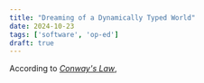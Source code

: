 ```yaml
---
title: "Dreaming of a Dynamically Typed World"
date: 2024-10-23
tags: ['software', 'op-ed']
draft: true
---
```


According to [_Conway's Law_](https://en.wikipedia.org/wiki/Conway%27s_law), 
<!--stackedit_data:
eyJoaXN0b3J5IjpbMjA2MTgzMDg4N119
-->